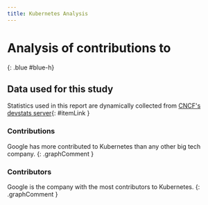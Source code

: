 ```yaml
---
title: Kubernetes Analysis
---
```


# Analysis of contributions to 
{: .blue #blue-h}

## Data used for this study

Statistics used in this report are dynamically collected from [CNCF's devstats server](https://devstats.cncf.io/){: #itemLink }

<div id="selection"></div>

### Contributions

<div markdown="1" class="graph" data-kind="components" data-name="k8s" data-metric="hcomcontributions" data-companies="Docker Inc.,Google,IBM,Independent,Microsoft Corporation,Pivotal,Red Hat" data-periods="w,m,y,y10">
Google has more contributed to Kubernetes than any other big tech company.
{: .graphComment }
</div>

### Contributors

<div markdown="1" class="graph" data-kind="components" data-name="k8s" data-metric="hcomcontributors" data-companies="Docker Inc.,Google,IBM,Independent,Microsoft Corporation,Pivotal,Red Hat" data-periods="w,m,y,y10">
Google is the company with the most contributors to Kubernetes.
{: .graphComment }
</div>

<script src="js/script.js" data-kind="components" data-read-query="false"></script>